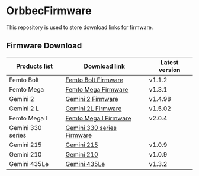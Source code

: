 # OrbbecFirmware
This repository is used to store download links for firmware.

## Firmware Download

| **Products list** | **Download link** | Latest version     |
| --- | --- | --- |
| Femto Bolt       | [Femto Bolt Firmware](https://github.com/orbbec/OrbbecFirmware/releases/tag/Femto-Bolt-Firmware) |     v1.1.2       |
| Femto Mega       | [Femto Mega Firmware](https://github.com/orbbec/OrbbecFirmware/releases/tag/Femto-Mega-Firmware) |     v1.3.1       |
| Gemini 2       |  [Gemini 2 Firmware ](https://github.com/orbbec/OrbbecFirmware/releases/tag/Gemini2-Firmware)|     v1.4.98      |
| Gemini 2 L       | [Gemini 2L Firmware ](https://github.com/orbbec/OrbbecFirmware/releases/tag/Gemini2L-Firmware)|     v1.5.02       |
| Femto Mega I       | [Femto Mega I Firmware](https://github.com/orbbec/OrbbecFirmware/releases/tag/Femto-Mega-I-Firmware) |     v2.0.4       |
| Gemini 330 series  |  [Gemini 330 series Firmware](https://www.orbbec.com/docs/g330-firmware-release/?_gl=1)   |          |
| Gemini 215       | [Gemini 215](https://github.com/orbbec/OrbbecFirmware/releases/tag/Gemini215-Firmware) |     v1.0.9       |
| Gemini 210       | [Gemini 210](https://github.com/orbbec/OrbbecFirmware/releases/tag/Gemini210-Firmware) |     v1.0.9       |
| Gemini 435Le       | [Gemini 435Le](https://github.com/orbbec/OrbbecFirmware/releases/tag/Gemin435Le-Firmware) |     v1.3.2       |



